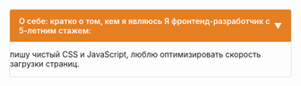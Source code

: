 <!-- Лейбл-привязка к чекбоксу -->
<label for="my-preview" class="preview-toggle-label"></label>



<style>
  .collapsible {
    position: relative;
    margin: 1rem 0;
    border: 1px solid var(--gray-border, #ddd);
    border-radius: 4px;
    background: var(--white);
    overflow: hidden;
  }

  /* Скрытый чекбокс для управления состоянием */
  .collapsible input {
    display: none;
  }

  /* Заголовок-триггер */
  .collapsible label {
    display: flex;
    justify-content: space-between;
    align-items: center;
    padding: 0.75rem 1rem;
    cursor: pointer;
    font-weight: 600;
    background: var(--accent-light, #e67e22);
    color: #fff;
  }

  /* Стрелочка */
  .collapsible label::after {
    content: "▼";
    transition: transform 0.2s;
  }

  /* Контент, изначально обрезан по высоте */
  .collapsible .content {
    max-height: 4.5em;         /* примерно 3 строки */
    overflow: hidden;
    position: relative;
    transition: max-height 0.3s;
  }

  /* Градиент-маска внизу */
  .collapsible .content::after {
    content: "";
    position: absolute;
    bottom: 0; left: 0; right: 0;
    height: 2em;
    background: linear-gradient(to bottom, rgba(255,255,255,0), var(--white));
    pointer-events: none;
  }

  /* При чекнутом — разворачиваем */
  .collapsible input:checked ~ .content {
    max-height: 100vh;
  }
  .collapsible input:checked ~ .content::after {
    display: none;
  }
  .collapsible input:checked + label::after {
    transform: rotate(180deg);
  }
</style>

<div class="collapsible">
  <input type="checkbox" id="more-info" />
  <label for="more-info">О себе: кратко о том, кем я являюсь
  Я фронтенд-разработчик с 5-летним стажем:</label>
  <div class="content">
    <p> пишу чистый CSS и JavaScript, люблю оптимизировать скорость загрузки страниц.</p>
    <p>В свободное время веду блог о веб-технологиях, участвую в Open Source-проектах и путешествую по горам.</p>
    <p>Также увлекаюсь **фотографией** и продаю избранные работы на стоковых платформах.</p>
    <p>Готов рассказать подробнее о своих кейсах, просто разверните этот блок.</p>
  </div>
</div>

